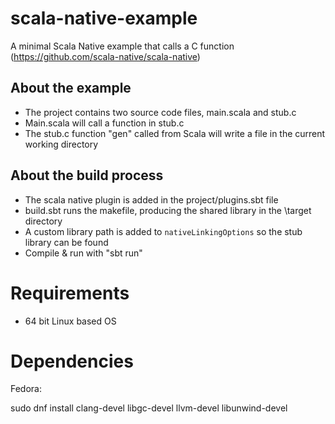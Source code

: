 # scala-native-example
A minimal Scala Native example that calls a C function (https://github.com/scala-native/scala-native)

## About the example

- The project contains two source code files, main.scala and stub.c
- Main.scala will call a function in stub.c
- The stub.c function "gen" called from Scala will write a file in the current working directory

## About the build process

- The scala native plugin is added in the project/plugins.sbt file
- build.sbt runs the makefile, producing the shared library in the \target directory
- A custom library path is added to `nativeLinkingOptions` so the stub library can be found
- Compile & run with "sbt run"

# Requirements

- 64 bit Linux based OS

# Dependencies

Fedora:

sudo dnf install clang-devel libgc-devel llvm-devel libunwind-devel

